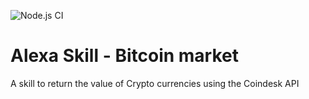 ![Node.js CI](https://github.com/RobertNorthard/alexa-skill-crypto-market/workflows/Node.js%20CI/badge.svg)

# Alexa Skill - Bitcoin market

A skill to return the value of Crypto currencies using the Coindesk API